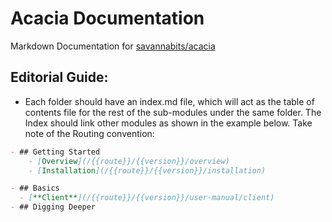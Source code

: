 # Acacia Documentation
Markdown Documentation for [savannabits/acacia](https://github.com/savannabits/acacia)

## Editorial Guide:
- Each folder should have an index.md file, which will act as the table of contents file for the rest of the sub-modules under the same folder. The Index should link other modules as shown in the example below. Take note of the Routing convention:
```md
- ## Getting Started
    - [Overview](/{{route}}/{{version}}/overview)
    - [Installation](/{{route}}/{{version}}/installation)

- ## Basics
  - [**Client**](/{{route}}/{{version}}/user-manual/client)
- ## Digging Deeper
```
